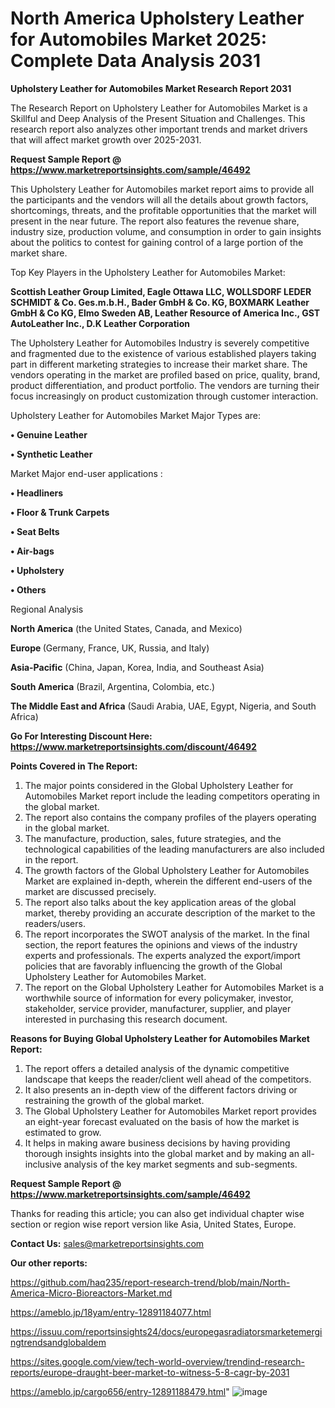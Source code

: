 # North America Upholstery Leather for Automobiles Market 2025: Complete Data Analysis 2031

<strong>Upholstery Leather for Automobiles Market Research Report 2031</strong>

The Research Report on Upholstery Leather for Automobiles Market is a Skillful and Deep Analysis of the Present Situation and Challenges. This research report also analyzes other important trends and market drivers that will affect market growth over 2025-2031.

<strong>Request Sample Report @ <a href=https://www.marketreportsinsights.com/sample/46492>https://www.marketreportsinsights.com/sample/46492</a></strong>

This Upholstery Leather for Automobiles market report aims to provide all the participants and the vendors will all the details about growth factors, shortcomings, threats, and the profitable opportunities that the market will present in the near future. The report also features the revenue share, industry size, production volume, and consumption in order to gain insights about the politics to contest for gaining control of a large portion of the market share.

Top Key Players in the Upholstery Leather for Automobiles Market:

<strong>Scottish Leather Group Limited, Eagle Ottawa LLC, WOLLSDORF LEDER SCHMIDT & Co. Ges.m.b.H., Bader GmbH & Co. KG, BOXMARK Leather GmbH & Co KG, Elmo Sweden AB, Leather Resource of America Inc., GST AutoLeather Inc., D.K Leather Corporation</strong>

The Upholstery Leather for Automobiles Industry is severely competitive and fragmented due to the existence of various established players taking part in different marketing strategies to increase their market share. The vendors operating in the market are profiled based on price, quality, brand, product differentiation, and product portfolio. The vendors are turning their focus increasingly on product customization through customer interaction.

Upholstery Leather for Automobiles Market Major Types are:

<strong>•  Genuine Leather

•  Synthetic Leather</strong>

Market Major end-user applications :

<strong>•  Headliners

•  Floor & Trunk Carpets

•  Seat Belts

•  Air-bags

•  Upholstery

•  Others</strong>

Regional Analysis

</u><strong><b>North America</b></strong> (the United States, Canada, and Mexico)

<strong><b>Europe </b></strong>(Germany, France, UK, Russia, and Italy)

<strong><b>Asia-Pacific</b></strong> (China, Japan, Korea, India, and Southeast Asia)

<strong><b>South America</b></strong> (Brazil, Argentina, Colombia, etc.)

<strong><b>The Middle East and Africa</b></strong> (Saudi Arabia, UAE, Egypt, Nigeria, and South Africa)

<strong>Go For Interesting Discount Here: <a href=https://www.marketreportsinsights.com/discount/46492>https://www.marketreportsinsights.com/discount/46492</a></strong>

<strong>Points Covered in The Report:</strong>
<ol>
  <li>The major points considered in the Global Upholstery Leather for Automobiles Market report include the leading competitors operating in the global market.</li>
  <li>The report also contains the company profiles of the players operating in the global market.</li>
  <li>The manufacture, production, sales, future strategies, and the technological capabilities of the leading manufacturers are also included in the report.</li>
  <li>The growth factors of the Global Upholstery Leather for Automobiles Market are explained in-depth, wherein the different end-users of the market are discussed precisely.</li>
  <li>The report also talks about the key application areas of the global market, thereby providing an accurate description of the market to the readers/users.</li>
  <li>The report incorporates the SWOT analysis of the market. In the final section, the report features the opinions and views of the industry experts and professionals. The experts analyzed the export/import policies that are favorably influencing the growth of the Global Upholstery Leather for Automobiles Market.</li>
  <li>The report on the Global Upholstery Leather for Automobiles Market is a worthwhile source of information for every policymaker, investor, stakeholder, service provider, manufacturer, supplier, and player interested in purchasing this research document.</li>
</ol>
<strong>Reasons for Buying Global Upholstery Leather for Automobiles Market Report:</strong>

<ol>
  <li>The report offers a detailed analysis of the dynamic competitive landscape that keeps the reader/client well ahead of the competitors.</li>
  <li>It also presents an in-depth view of the different factors driving or restraining the growth of the global market.</li>
  <li>The Global Upholstery Leather for Automobiles Market report provides an eight-year forecast evaluated on the basis of how the market is estimated to grow.</li>
  <li>It helps in making aware business decisions by having providing thorough insights insights into the global market and by making an all-inclusive analysis of the key market segments and sub-segments.</li>
</ol>
<strong>Request Sample Report @ <a href=https://www.marketreportsinsights.com/sample/46492>https://www.marketreportsinsights.com/sample/46492</a></strong>


Thanks for reading this article; you can also get individual chapter wise section or region wise report version like Asia, United States, Europe.

<strong>Contact Us:</strong>
sales@marketreportsinsights.com

<strong>Our other reports:</strong>

<a href=https://github.com/haq235/report-research-trend/blob/main/North-America-Micro-Bioreactors-Market.md>https://github.com/haq235/report-research-trend/blob/main/North-America-Micro-Bioreactors-Market.md</a>

<a href=https://ameblo.jp/18yam/entry-12891184077.html>https://ameblo.jp/18yam/entry-12891184077.html</a>

<a href=https://issuu.com/reportsinsights24/docs/europegasradiatorsmarketemergingtrendsandglobaldem>https://issuu.com/reportsinsights24/docs/europegasradiatorsmarketemergingtrendsandglobaldem</a>

<a href=https://sites.google.com/view/tech-world-overview/trendind-research-reports/europe-draught-beer-market-to-witness-5-8-cagr-by-2031>https://sites.google.com/view/tech-world-overview/trendind-research-reports/europe-draught-beer-market-to-witness-5-8-cagr-by-2031</a>

<a href=https://ameblo.jp/cargo656/entry-12891188479.html>https://ameblo.jp/cargo656/entry-12891188479.html</a>"
![image](https://github.com/user-attachments/assets/e393a3d9-a4d6-4a46-9909-4e8520b8a741)
